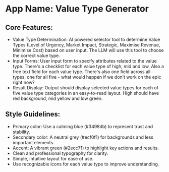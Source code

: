 # **App Name**: Value Type Generator

## Core Features:

- Value Type Determination: AI powered selector tool to determine Value Types (Level of Urgency, Market Impact, Strategic, Maximise Revenue, Minimise Cost) based on user input. The LLM will use this tool to choose the correct value type.
- Input Forms: User input form to specify attributes related to the value type. There's a checklist for each value type of high, mid and low. Also a free text field for each value type. There's also one field across all types, one for all five - what would happen if we don’t work on the epic right now?
- Result Display: Output should display selected value types for each of five value type categories in an easy-to-read layout. High should have red background, mid yellow and low green.

## Style Guidelines:

- Primary color: Use a calming blue (#3498db) to represent trust and stability.
- Secondary color: A neutral grey (#ecf0f1) for backgrounds and less important elements.
- Accent: A vibrant green (#2ecc71) to highlight key actions and results.
- Clean and professional typography for clarity.
- Simple, intuitive layout for ease of use.
- Use recognizable icons for each value type to improve understanding.